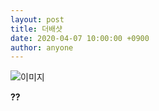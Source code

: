 ```yaml
---
layout: post
title: 더배샷
date: 2020-04-07 10:00:00 +0900
author: anyone
---
```


![이미지](C:\Users\SAMSUNG\Desktop\KakaoTalk_20200325_154446562.jpg)

__??__